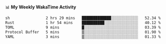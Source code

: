 <!--
**stamp711/stamp711** is a ✨ _special_ ✨ repository because its `README.md` (this file) appears on your GitHub profile.

Here are some ideas to get you started:

- 🔭 I’m currently working on ...
- 🌱 I’m currently learning ...
- 👯 I’m looking to collaborate on ...
- 🤔 I’m looking for help with ...
- 💬 Ask me about ...
- 📫 How to reach me: ...
- 😄 Pronouns: ...
- ⚡ Fun fact: ...
-->

📊 **My Weekly WakaTime Activity**

<!--START_SECTION:waka-->

```txt
sh                2 hrs 29 mins   █████████████░░░░░░░░░░░░   52.34 %
Rust              1 hr 54 mins    ██████████░░░░░░░░░░░░░░░   40.12 %
TOML              9 mins          █░░░░░░░░░░░░░░░░░░░░░░░░   03.39 %
Protocol Buffer   5 mins          ▒░░░░░░░░░░░░░░░░░░░░░░░░   01.90 %
YAML              3 mins          ▒░░░░░░░░░░░░░░░░░░░░░░░░   01.33 %
```

<!--END_SECTION:waka-->
